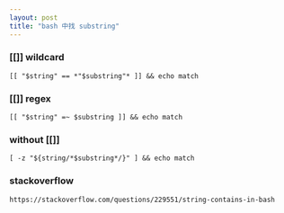 ```yaml
---
layout: post
title: "bash 中找 substring"
---
```


### [[]] wildcard
```
[[ "$string" == *"$substring"* ]] && echo match
```

### [[]] regex
```
[[ "$string" =~ $substring ]] && echo match
```

### without [[]]
```
[ -z "${string/*$substring*/}" ] && echo match
```

### stackoverflow
```
https://stackoverflow.com/questions/229551/string-contains-in-bash
```
